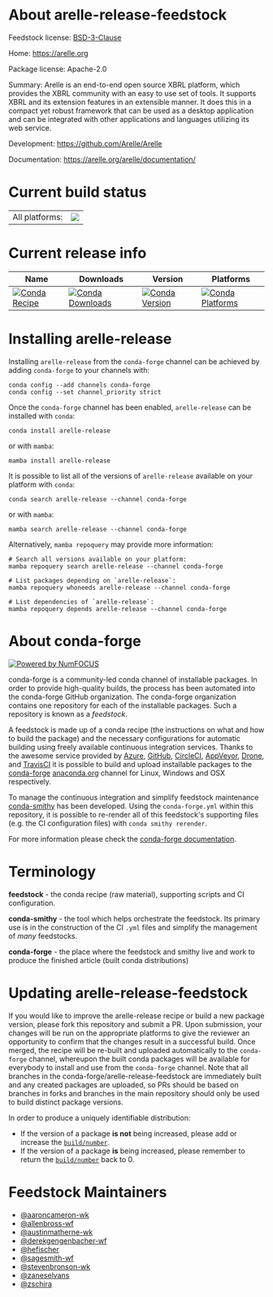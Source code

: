 About arelle-release-feedstock
==============================

Feedstock license: [BSD-3-Clause](https://github.com/conda-forge/arelle-release-feedstock/blob/main/LICENSE.txt)

Home: https://arelle.org

Package license: Apache-2.0

Summary: Arelle is an end-to-end open source XBRL platform, which provides the XBRL community with an easy to use set of tools. It supports XBRL and its extension features in an extensible manner. It does this in a compact yet robust framework that can be used as a desktop application and can be integrated with other applications and languages utilizing its web service.


Development: https://github.com/Arelle/Arelle

Documentation: https://arelle.org/arelle/documentation/

Current build status
====================


<table><tr><td>All platforms:</td>
    <td>
      <a href="https://dev.azure.com/conda-forge/feedstock-builds/_build/latest?definitionId=18310&branchName=main">
        <img src="https://dev.azure.com/conda-forge/feedstock-builds/_apis/build/status/arelle-release-feedstock?branchName=main">
      </a>
    </td>
  </tr>
</table>

Current release info
====================

| Name | Downloads | Version | Platforms |
| --- | --- | --- | --- |
| [![Conda Recipe](https://img.shields.io/badge/recipe-arelle--release-green.svg)](https://anaconda.org/conda-forge/arelle-release) | [![Conda Downloads](https://img.shields.io/conda/dn/conda-forge/arelle-release.svg)](https://anaconda.org/conda-forge/arelle-release) | [![Conda Version](https://img.shields.io/conda/vn/conda-forge/arelle-release.svg)](https://anaconda.org/conda-forge/arelle-release) | [![Conda Platforms](https://img.shields.io/conda/pn/conda-forge/arelle-release.svg)](https://anaconda.org/conda-forge/arelle-release) |

Installing arelle-release
=========================

Installing `arelle-release` from the `conda-forge` channel can be achieved by adding `conda-forge` to your channels with:

```
conda config --add channels conda-forge
conda config --set channel_priority strict
```

Once the `conda-forge` channel has been enabled, `arelle-release` can be installed with `conda`:

```
conda install arelle-release
```

or with `mamba`:

```
mamba install arelle-release
```

It is possible to list all of the versions of `arelle-release` available on your platform with `conda`:

```
conda search arelle-release --channel conda-forge
```

or with `mamba`:

```
mamba search arelle-release --channel conda-forge
```

Alternatively, `mamba repoquery` may provide more information:

```
# Search all versions available on your platform:
mamba repoquery search arelle-release --channel conda-forge

# List packages depending on `arelle-release`:
mamba repoquery whoneeds arelle-release --channel conda-forge

# List dependencies of `arelle-release`:
mamba repoquery depends arelle-release --channel conda-forge
```


About conda-forge
=================

[![Powered by
NumFOCUS](https://img.shields.io/badge/powered%20by-NumFOCUS-orange.svg?style=flat&colorA=E1523D&colorB=007D8A)](https://numfocus.org)

conda-forge is a community-led conda channel of installable packages.
In order to provide high-quality builds, the process has been automated into the
conda-forge GitHub organization. The conda-forge organization contains one repository
for each of the installable packages. Such a repository is known as a *feedstock*.

A feedstock is made up of a conda recipe (the instructions on what and how to build
the package) and the necessary configurations for automatic building using freely
available continuous integration services. Thanks to the awesome service provided by
[Azure](https://azure.microsoft.com/en-us/services/devops/), [GitHub](https://github.com/),
[CircleCI](https://circleci.com/), [AppVeyor](https://www.appveyor.com/),
[Drone](https://cloud.drone.io/welcome), and [TravisCI](https://travis-ci.com/)
it is possible to build and upload installable packages to the
[conda-forge](https://anaconda.org/conda-forge) [anaconda.org](https://anaconda.org/)
channel for Linux, Windows and OSX respectively.

To manage the continuous integration and simplify feedstock maintenance
[conda-smithy](https://github.com/conda-forge/conda-smithy) has been developed.
Using the ``conda-forge.yml`` within this repository, it is possible to re-render all of
this feedstock's supporting files (e.g. the CI configuration files) with ``conda smithy rerender``.

For more information please check the [conda-forge documentation](https://conda-forge.org/docs/).

Terminology
===========

**feedstock** - the conda recipe (raw material), supporting scripts and CI configuration.

**conda-smithy** - the tool which helps orchestrate the feedstock.
                   Its primary use is in the construction of the CI ``.yml`` files
                   and simplify the management of *many* feedstocks.

**conda-forge** - the place where the feedstock and smithy live and work to
                  produce the finished article (built conda distributions)


Updating arelle-release-feedstock
=================================

If you would like to improve the arelle-release recipe or build a new
package version, please fork this repository and submit a PR. Upon submission,
your changes will be run on the appropriate platforms to give the reviewer an
opportunity to confirm that the changes result in a successful build. Once
merged, the recipe will be re-built and uploaded automatically to the
`conda-forge` channel, whereupon the built conda packages will be available for
everybody to install and use from the `conda-forge` channel.
Note that all branches in the conda-forge/arelle-release-feedstock are
immediately built and any created packages are uploaded, so PRs should be based
on branches in forks and branches in the main repository should only be used to
build distinct package versions.

In order to produce a uniquely identifiable distribution:
 * If the version of a package **is not** being increased, please add or increase
   the [``build/number``](https://docs.conda.io/projects/conda-build/en/latest/resources/define-metadata.html#build-number-and-string).
 * If the version of a package **is** being increased, please remember to return
   the [``build/number``](https://docs.conda.io/projects/conda-build/en/latest/resources/define-metadata.html#build-number-and-string)
   back to 0.

Feedstock Maintainers
=====================

* [@aaroncameron-wk](https://github.com/aaroncameron-wk/)
* [@allenbross-wf](https://github.com/allenbross-wf/)
* [@austinmatherne-wk](https://github.com/austinmatherne-wk/)
* [@derekgengenbacher-wf](https://github.com/derekgengenbacher-wf/)
* [@hefischer](https://github.com/hefischer/)
* [@sagesmith-wf](https://github.com/sagesmith-wf/)
* [@stevenbronson-wk](https://github.com/stevenbronson-wk/)
* [@zaneselvans](https://github.com/zaneselvans/)
* [@zschira](https://github.com/zschira/)


<!-- dummy commit to enable rerendering -->

